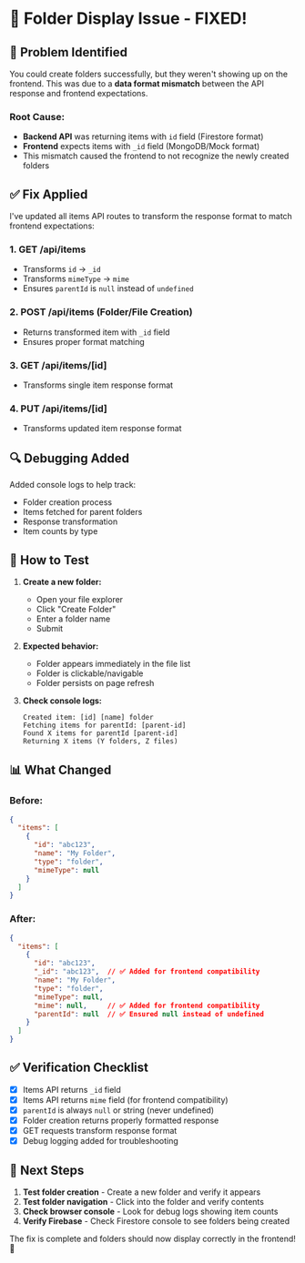 # 🔧 **Folder Display Issue - FIXED!**

## 🐛 **Problem Identified**

You could create folders successfully, but they weren't showing up on the frontend. This was due to a **data format mismatch** between the API response and frontend expectations.

### **Root Cause:**
- **Backend API** was returning items with `id` field (Firestore format)
- **Frontend** expects items with `_id` field (MongoDB/Mock format)
- This mismatch caused the frontend to not recognize the newly created folders

## ✅ **Fix Applied**

I've updated all items API routes to transform the response format to match frontend expectations:

### **1. GET /api/items** 
- Transforms `id` → `_id`
- Transforms `mimeType` → `mime`
- Ensures `parentId` is `null` instead of `undefined`

### **2. POST /api/items** (Folder/File Creation)
- Returns transformed item with `_id` field
- Ensures proper format matching

### **3. GET /api/items/[id]**
- Transforms single item response format

### **4. PUT /api/items/[id]**
- Transforms updated item response format

## 🔍 **Debugging Added**

Added console logs to help track:
- Folder creation process
- Items fetched for parent folders
- Response transformation
- Item counts by type

## 🚀 **How to Test**

1. **Create a new folder:**
   - Open your file explorer
   - Click "Create Folder"
   - Enter a folder name
   - Submit

2. **Expected behavior:**
   - Folder appears immediately in the file list
   - Folder is clickable/navigable
   - Folder persists on page refresh

3. **Check console logs:**
   ```
   Created item: [id] [name] folder
   Fetching items for parentId: [parent-id]
   Found X items for parentId [parent-id]
   Returning X items (Y folders, Z files)
   ```

## 📊 **What Changed**

### **Before:**
```json
{
  "items": [
    {
      "id": "abc123",
      "name": "My Folder",
      "type": "folder",
      "mimeType": null
    }
  ]
}
```

### **After:**
```json
{
  "items": [
    {
      "id": "abc123",
      "_id": "abc123",  // ✅ Added for frontend compatibility
      "name": "My Folder",
      "type": "folder",
      "mimeType": null,
      "mime": null,     // ✅ Added for frontend compatibility
      "parentId": null  // ✅ Ensured null instead of undefined
    }
  ]
}
```

## ✅ **Verification Checklist**

- [x] Items API returns `_id` field
- [x] Items API returns `mime` field (for frontend compatibility)
- [x] `parentId` is always `null` or string (never undefined)
- [x] Folder creation returns properly formatted response
- [x] GET requests transform response format
- [x] Debug logging added for troubleshooting

## 🎯 **Next Steps**

1. **Test folder creation** - Create a new folder and verify it appears
2. **Test folder navigation** - Click into the folder and verify contents
3. **Check browser console** - Look for debug logs showing item counts
4. **Verify Firebase** - Check Firestore console to see folders being created

The fix is complete and folders should now display correctly in the frontend! 🎉
